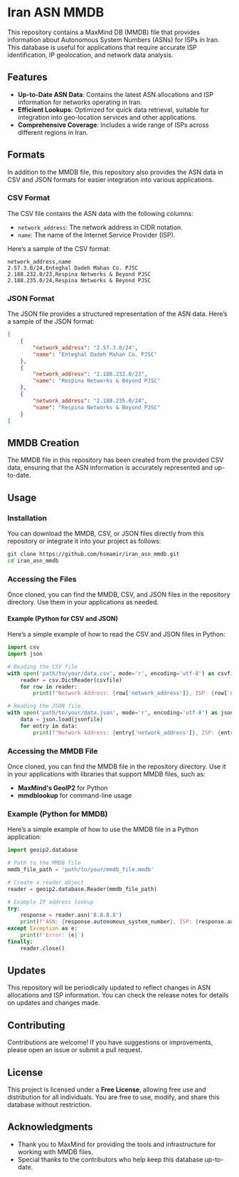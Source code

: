 # Iran ASN MMDB

This repository contains a MaxMind DB (MMDB) file that provides information about Autonomous System Numbers (ASNs) for ISPs in Iran. This database is useful for applications that require accurate ISP identification, IP geolocation, and network data analysis.

## Features

- **Up-to-Date ASN Data**: Contains the latest ASN allocations and ISP information for networks operating in Iran.
- **Efficient Lookups**: Optimized for quick data retrieval, suitable for integration into geo-location services and other applications.
- **Comprehensive Coverage**: Includes a wide range of ISPs across different regions in Iran.

## Formats

In addition to the MMDB file, this repository also provides the ASN data in CSV and JSON formats for easier integration into various applications.

### CSV Format

The CSV file contains the ASN data with the following columns:

- `network_address`: The network address in CIDR notation.
- `name`: The name of the Internet Service Provider (ISP).

Here’s a sample of the CSV format:

```csv
network_address,name
2.57.3.0/24,Enteghal Dadeh Mahan Co. PJSC
2.188.232.0/23,Respina Networks & Beyond PJSC
2.188.235.0/24,Respina Networks & Beyond PJSC
```

### JSON Format

The JSON file provides a structured representation of the ASN data. Here’s a sample of the JSON format:

```json
[
    {
        "network_address": "2.57.3.0/24",
        "name": "Enteghal Dadeh Mahan Co. PJSC"
    },
    {
        "network_address": "2.188.232.0/23",
        "name": "Respina Networks & Beyond PJSC"
    },
    {
        "network_address": "2.188.235.0/24",
        "name": "Respina Networks & Beyond PJSC"
    }
]
```

## MMDB Creation

The MMDB file in this repository has been created from the provided CSV data, ensuring that the ASN information is accurately represented and up-to-date.

## Usage

### Installation

You can download the MMDB, CSV, or JSON files directly from this repository or integrate it into your project as follows:

```bash
git clone https://github.com/hsmamir/iran_asn_mmdb.git
cd iran_asn_mmdb
```

### Accessing the Files

Once cloned, you can find the MMDB, CSV, and JSON files in the repository directory. Use them in your applications as needed.

#### Example (Python for CSV and JSON)

Here’s a simple example of how to read the CSV and JSON files in Python:

```python
import csv
import json

# Reading the CSV file
with open('path/to/your/data.csv', mode='r', encoding='utf-8') as csvfile:
    reader = csv.DictReader(csvfile)
    for row in reader:
        print(f"Network Address: {row['network_address']}, ISP: {row['name']}")

# Reading the JSON file
with open('path/to/your/data.json', mode='r', encoding='utf-8') as jsonfile:
    data = json.load(jsonfile)
    for entry in data:
        print(f"Network Address: {entry['network_address']}, ISP: {entry['name']}")
```

### Accessing the MMDB File

Once cloned, you can find the MMDB file in the repository directory. Use it in your applications with libraries that support MMDB files, such as:

- **MaxMind's GeoIP2** for Python
- **mmdblookup** for command-line usage

### Example (Python for MMDB)

Here’s a simple example of how to use the MMDB file in a Python application:

```python
import geoip2.database

# Path to the MMDB file
mmdb_file_path = 'path/to/your/mmdb_file.mmdb'

# Create a reader object
reader = geoip2.database.Reader(mmdb_file_path)

# Example IP address lookup
try:
    response = reader.asn('8.8.8.8')
    print(f'ASN: {response.autonomous_system_number}, ISP: {response.autonomous_system_organization}')
except Exception as e:
    print(f'Error: {e}')
finally:
    reader.close()
```

## Updates

This repository will be periodically updated to reflect changes in ASN allocations and ISP information. You can check the release notes for details on updates and changes made.

## Contributing

Contributions are welcome! If you have suggestions or improvements, please open an issue or submit a pull request.

## License

This project is licensed under a **Free License**, allowing free use and distribution for all individuals. You are free to use, modify, and share this database without restriction.

## Acknowledgments

- Thank you to MaxMind for providing the tools and infrastructure for working with MMDB files.
- Special thanks to the contributors who help keep this database up-to-date.
